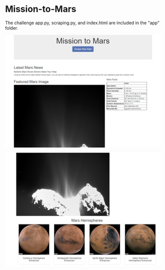 # Mission-to-Mars

The challenge app.py, scraping.py, and index.html are included in the "app" folder.

![screenshot1](https://github.com/Daniel-Schroeder15/Mission-to-Mars/blob/master/screenshot.png)


![screenshot2](https://github.com/Daniel-Schroeder15/Mission-to-Mars/blob/master/screenshot2.png)
